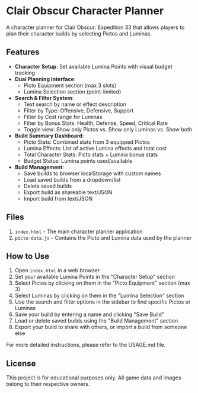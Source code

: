 # Clair Obscur Character Planner

A character planner for Clair Obscur: Expedition 33 that allows players to plan their character builds by selecting Pictos and Luminas.

## Features

- **Character Setup**: Set available Lumina Points with visual budget tracking
- **Dual Planning Interface**: 
  - Picto Equipment section (max 3 slots)
  - Lumina Selection section (point-limited)
- **Search & Filter System**: 
  - Text search by name or effect description
  - Filter by Type: Offensive, Defensive, Support
  - Filter by Cost range for Luminas
  - Filter by Bonus Stats: Health, Defense, Speed, Critical Rate
  - Toggle view: Show only Pictos vs. Show only Luminas vs. Show both
- **Build Summary Dashboard**: 
  - Picto Stats: Combined stats from 3 equipped Pictos
  - Lumina Effects: List of active Lumina effects and total cost
  - Total Character Stats: Picto stats + Lumina bonus stats
  - Budget Status: Lumina points used/available
- **Build Management**: 
  - Save builds to browser localStorage with custom names
  - Load saved builds from a dropdown/list
  - Delete saved builds
  - Export build as shareable text/JSON
  - Import build from text/JSON

## Files

1. `index.html` - The main character planner application
2. `picto-data.js` - Contains the Picto and Lumina data used by the planner

## How to Use

1. Open `index.html` in a web browser
2. Set your available Lumina Points in the "Character Setup" section
3. Select Pictos by clicking on them in the "Picto Equipment" section (max 3)
4. Select Luminas by clicking on them in the "Lumina Selection" section
5. Use the search and filter options in the sidebar to find specific Pictos or Luminas
6. Save your build by entering a name and clicking "Save Build"
7. Load or delete saved builds using the "Build Management" section
8. Export your build to share with others, or import a build from someone else

For more detailed instructions, please refer to the USAGE.md file.

## License

This project is for educational purposes only. All game data and images belong to their respective owners.
